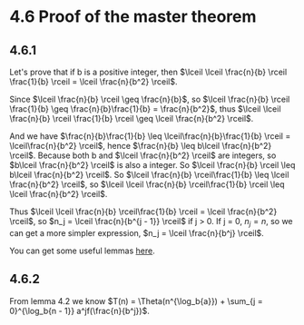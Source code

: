# 4.6 Proof of the master theorem
## 4.6.1
Let's prove that if b is a positive integer, then $\lceil \lceil \frac{n}{b} \rceil \frac{1}{b} \rceil = \lceil \frac{n}{b^2} \rceil$.

Since $\lceil \frac{n}{b} \rceil \geq \frac{n}{b}$, so $\lceil \frac{n}{b} \rceil \frac{1}{b} \geq \frac{n}{b}\frac{1}{b} = \frac{n}{b^2}$, thus $\lceil \lceil \frac{n}{b} \rceil \frac{1}{b} \rceil \geq \lceil \frac{n}{b^2} \rceil$.

And we have $\frac{n}{b}\frac{1}{b} \leq \lceil\frac{n}{b}\frac{1}{b} \rceil = \lceil\frac{n}{b^2} \rceil$, hence $\frac{n}{b} \leq b\lceil \frac{n}{b^2} \rceil$. Because both b and $\lceil \frac{n}{b^2} \rceil$ are integers, so $b\lceil \frac{n}{b^2} \rceil$ is also a integer. So $\lceil \frac{n}{b} \rceil \leq b\lceil \frac{n}{b^2} \rceil$. So $\lceil \frac{n}{b} \rceil\frac{1}{b} \leq \lceil \frac{n}{b^2} \rceil$, so $\lceil \lceil \frac{n}{b} \rceil\frac{1}{b} \rceil \leq \lceil \frac{n}{b^2} \rceil$.

Thus $\lceil \lceil \frac{n}{b} \rceil\frac{1}{b} \rceil = \lceil \frac{n}{b^2} \rceil$, so $n_j = \lceil \frac{n}{b^{j - 1}} \rceil$ if j > 0. If j = 0, $n_j = n$, so we can get a more simpler expression, $n_j = \lceil \frac{n}{b^j} \rceil$.

You can get some useful lemmas [here](http://www.russinoff.com/libman/text/node6.html).

## 4.6.2
From lemma 4.2 we know $T(n) = \Theta(n^{\log_b{a}}) + \sum_{j = 0}^{\log_b{n - 1}} a^jf(\frac{n}{b^j})$.